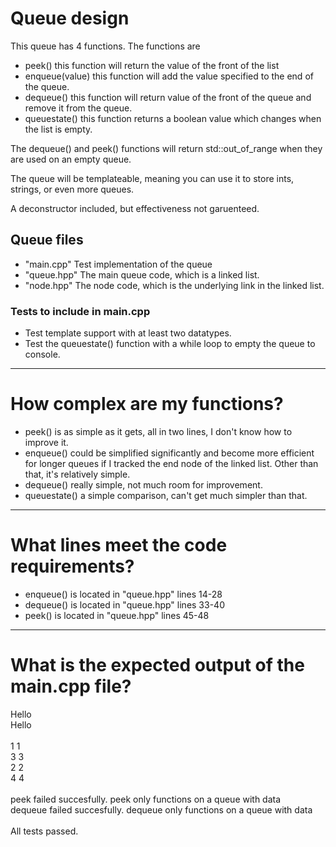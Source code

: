 # Queue design
This queue has 4 functions. The functions are 
 - peek() this function will return the value of the front of the list
 - enqueue(value) this function will add the value specified to the end of the queue.
 - dequeue() this function will return value of the front of the queue and remove it from the queue.
 - queuestate() this function returns a boolean value which changes when the list is empty.

The dequeue() and peek() functions will return std::out_of_range when they are used on an empty queue.

The queue will be templateable, meaning you can use it to store ints, strings, or even more queues.

A deconstructor included, but effectiveness not garuenteed.

## Queue files
 - "main.cpp" Test implementation of the queue
 - "queue.hpp" The main queue code, which is a linked list.
 - "node.hpp" The node code, which is the underlying link in the linked list.

### Tests to include in main.cpp
 - Test template support with at least two datatypes.
 - Test the queuestate() function with a while loop to empty the queue to console.
-----------------------
# How complex are my functions?
 - peek() is as simple as it gets, all in two lines, I don't know how to improve it.
 - enqueue() could be simplified significantly and become more efficient for longer queues if I tracked the end node of the linked list. Other than that, it's relatively simple.
 - dequeue() really simple, not much room for improvement.
 - queuestate() a simple comparison, can't get much simpler than that.
-----------------------------------
# What lines meet the code requirements?
 - enqueue() is located in "queue.hpp" lines 14-28
 - dequeue() is located in "queue.hpp" lines 33-40
 - peek() is located in "queue.hpp" lines 45-48
----------------------------------
# What is the expected output of the main.cpp file?
<p>Hello<br>
Hello<br>
<br>
1 1<br>
3 3<br>
2 2<br>
4 4<br>
<br>
peek failed succesfully. peek only functions on a queue with data<br>
dequeue failed succesfully. dequeue only functions on a queue with data<br>
<br>
All tests passed.</p>